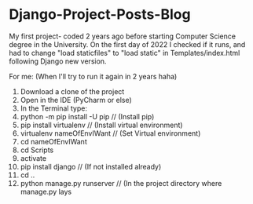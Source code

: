 # Django-Project-Posts-Blog
My first project- coded 2 years ago before starting Computer Science degree in the University.
On the first day of 2022 I checked if it runs, and had to change "load staticfiles" to "load static" in Templates/index.html following Django new version.

For me: (When I'll try to run it again in 2 years haha)

1. Download a clone of the project
2. Open in the IDE (PyCharm or else)
3. In the Terminal type:
4. python -m pip install -U pip // (Install pip)
5. pip install virtualenv // (Install virtual environment)
6. virtualenv nameOfEnvIWant // (Set Virtual environment)
7. cd nameOfEnvIWant
8. cd Scripts
9. activate
10. pip install django // (If not installed already)
11. cd ..
12. python manage.py runserver // (In the project directory where manage.py lays



